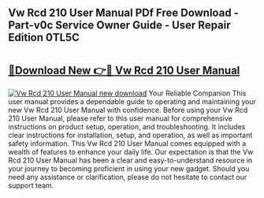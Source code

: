 ## Vw Rcd 210 User Manual PDf Free Download - Part-v0c Service Owner Guide - User Repair Edition 0TL5C

# <h2><a href="http://bc81833.oget.top/?id=Vw+Rcd+210+User+Manual">🔗Download New 👉🔴 Vw Rcd 210 User Manual</a></h2>

[![Vw Rcd 210 User Manual new download](https://i.imgur.com/5g1atiW.png)](http://bc81833.oget.top/?id=Vw+Rcd+210+User+Manual)
Your Reliable Companion This user manual provides a dependable guide to operating and maintaining your new Vw Rcd 210 User Manual with confidence. Before using your Vw Rcd 210 User Manual, please refer to this user manual for comprehensive instructions on product setup, operation, and troubleshooting. It includes clear instructions for installation, setup, and operation, as well as important safety information. This Vw Rcd 210 User Manual comes equipped with a wealth of features to enhance your daily life. Our expectation is that the Vw Rcd 210 User Manual has been a clear and easy-to-understand resource in your journey to becoming proficient in using your new gadget. Should you need any assistance or clarification, please do not hesitate to contact our support team.
